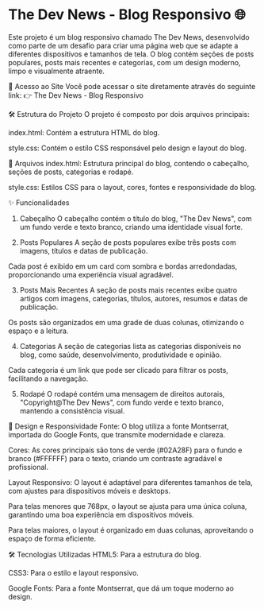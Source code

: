 <h1> The Dev News - Blog Responsivo 🌐 </h1>
Este projeto é um blog responsivo chamado The Dev News, desenvolvido como parte de um desafio para criar uma página web que se adapte a diferentes dispositivos e tamanhos de tela. O blog contém seções de posts populares, posts mais recentes e categorias, com um design moderno, limpo e visualmente atraente.

🚀 Acesso ao Site
Você pode acessar o site diretamente através do seguinte link:
👉 The Dev News - Blog Responsivo

🛠️ Estrutura do Projeto
O projeto é composto por dois arquivos principais:

index.html: Contém a estrutura HTML do blog.

style.css: Contém o estilo CSS responsável pelo design e layout do blog.

📂 Arquivos
index.html: Estrutura principal do blog, contendo o cabeçalho, seções de posts, categorias e rodapé.

style.css: Estilos CSS para o layout, cores, fontes e responsividade do blog.

✨ Funcionalidades
1. Cabeçalho
O cabeçalho contém o título do blog, "The Dev News", com um fundo verde e texto branco, criando uma identidade visual forte.

2. Posts Populares
A seção de posts populares exibe três posts com imagens, títulos e datas de publicação.

Cada post é exibido em um card com sombra e bordas arredondadas, proporcionando uma experiência visual agradável.

3. Posts Mais Recentes
A seção de posts mais recentes exibe quatro artigos com imagens, categorias, títulos, autores, resumos e datas de publicação.

Os posts são organizados em uma grade de duas colunas, otimizando o espaço e a leitura.

4. Categorias
A seção de categorias lista as categorias disponíveis no blog, como saúde, desenvolvimento, produtividade e opinião.

Cada categoria é um link que pode ser clicado para filtrar os posts, facilitando a navegação.

5. Rodapé
O rodapé contém uma mensagem de direitos autorais, "Copyright@The Dev News", com fundo verde e texto branco, mantendo a consistência visual.

🎨 Design e Responsividade
Fonte: O blog utiliza a fonte Montserrat, importada do Google Fonts, que transmite modernidade e clareza.

Cores: As cores principais são tons de verde (#02A28F) para o fundo e branco (#FFFFFF) para o texto, criando um contraste agradável e profissional.

Layout Responsivo: O layout é adaptável para diferentes tamanhos de tela, com ajustes para dispositivos móveis e desktops.

Para telas menores que 768px, o layout se ajusta para uma única coluna, garantindo uma boa experiência em dispositivos móveis.

Para telas maiores, o layout é organizado em duas colunas, aproveitando o espaço de forma eficiente.

🛠️ Tecnologias Utilizadas
HTML5: Para a estrutura do blog.

CSS3: Para o estilo e layout responsivo.

Google Fonts: Para a fonte Montserrat, que dá um toque moderno ao design.

